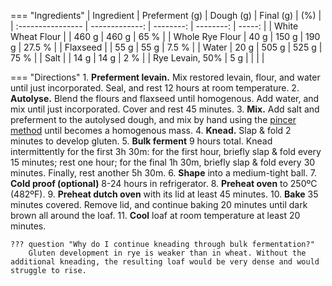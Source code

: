 === "Ingredients"
    | Ingredient        | Preferment (g) | Dough (g) | Final (g) |    (%) |
    | :---------------- | -------------: | --------: | --------: | -----: |
    | White Wheat Flour |                |     460 g |     460 g |   65 % |
    | Whole Rye Flour   |           40 g |     150 g |     190 g | 27.5 % |
    | Flaxseed          |                |      55 g |      55 g |  7.5 % |
    | Water             |           20 g |     505 g |     525 g |   75 % |
    | Salt              |                |      14 g |      14 g |    2 % |
    | Rye Levain, 50%   |            5 g |           |           |        |

=== "Directions"
    1. **Preferment levain.** Mix restored levain, flour, and water until just incorporated. Seal, and rest 12 hours at room temperature.
    2. **Autolyse.** Blend the flours and flaxseed until homogenous. Add water, and mix until just incorporated. Cover and rest 45 minutes.
    3. **Mix.** Add salt and preferment to the autolysed dough, and mix by hand using the [pincer method](https://www.youtube.com/watch?v=HoY7CPw0E1s) until becomes a homogenous mass.
    4. **Knead.** Slap & fold 2 minutes to develop gluten.
    5. **Bulk ferment** 9 hours total. Knead intermittently for the first 3h 30m: for the first hour, briefly slap & fold every 15 minutes; rest one hour; for the final 1h 30m, briefly slap & fold every 30 minutes. Finally, rest another 5h 30m.
    6. **Shape** into a medium-tight ball.
    7. **Cold proof (optional)** 8-24 hours in refrigerator.
    8.  **Preheat oven** to 250ºC (482ºF).
    9.  **Preheat dutch oven** with its lid at least 45 minutes.
    10. **Bake** 35 minutes covered. Remove lid, and continue baking 20 minutes until dark brown all around the loaf.
    11. **Cool** loaf at room temperature at least 20 minutes.

    ??? question "Why do I continue kneading through bulk fermentation?"
        Gluten development in rye is weaker than in wheat. Without the additional kneading, the resulting loaf would be very dense and would struggle to rise.

[^woodenspoon]:
    WoodenSpoon. ["Rye Levain."](https://www.thefreshloaf.com/node/41939/rye-levain) _The Fresh Loaf._ 11 March 2015.
